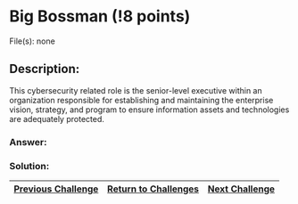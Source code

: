 # Big Bossman (!8 points)

File(s): none

## Description:

This cybersecurity related role is the senior-level executive within an organization responsible for establishing and maintaining the enterprise vision, strategy, and program to ensure information assets and technologies are adequately protected.

### Answer:

### Solution:



| [Previous Challenge](/Challenges/Oversee-And-Govern/8) | [Return to Challenges](/Challenges/../../../#modules) | [Next Challenge](/Challenges/Protect-And-Defend/1) |
| :------- | :-----: | ------: |
